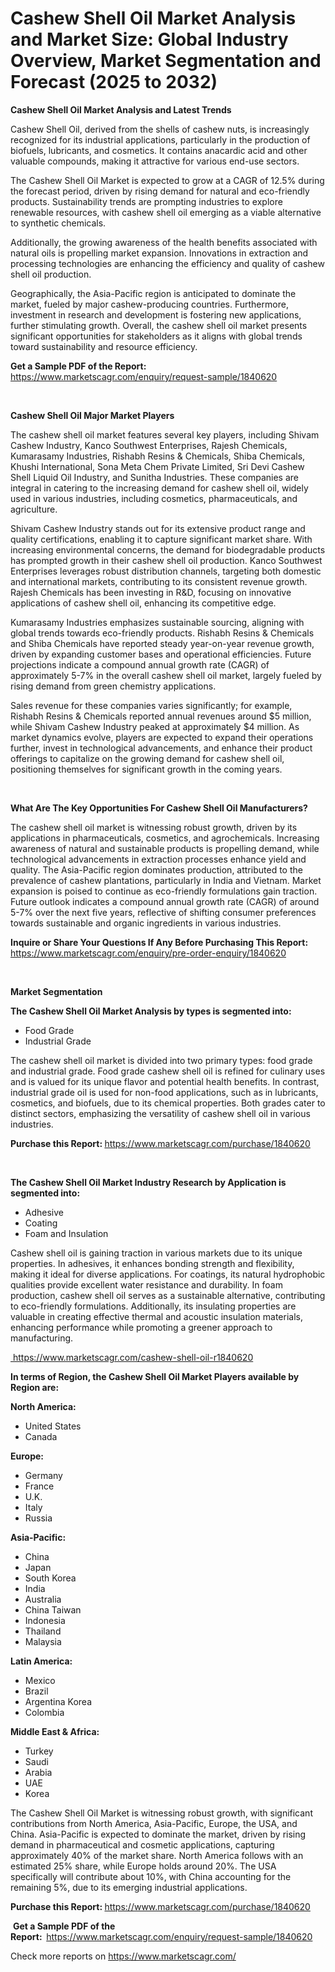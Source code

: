 <p><h1>Cashew Shell Oil Market Analysis and Market Size: Global Industry Overview, Market Segmentation and Forecast (2025 to 2032)</h1></p><p><strong>Cashew Shell Oil Market Analysis and Latest Trends</strong></p>
<p><p>Cashew Shell Oil, derived from the shells of cashew nuts, is increasingly recognized for its industrial applications, particularly in the production of biofuels, lubricants, and cosmetics. It contains anacardic acid and other valuable compounds, making it attractive for various end-use sectors.</p><p>The Cashew Shell Oil Market is expected to grow at a CAGR of 12.5% during the forecast period, driven by rising demand for natural and eco-friendly products. Sustainability trends are prompting industries to explore renewable resources, with cashew shell oil emerging as a viable alternative to synthetic chemicals. </p><p>Additionally, the growing awareness of the health benefits associated with natural oils is propelling market expansion. Innovations in extraction and processing technologies are enhancing the efficiency and quality of cashew shell oil production. </p><p>Geographically, the Asia-Pacific region is anticipated to dominate the market, fueled by major cashew-producing countries. Furthermore, investment in research and development is fostering new applications, further stimulating growth. Overall, the cashew shell oil market presents significant opportunities for stakeholders as it aligns with global trends toward sustainability and resource efficiency.</p></p>
<p><strong>Get a Sample PDF of the Report:&nbsp;</strong> <a href="https://www.marketscagr.com/enquiry/request-sample/1840620?utm_campaign=3135&utm_medium=2&utm_source=Github&utm_content=ia&utm_term=02042025&utm_id=cashew-shell-oil">https://www.marketscagr.com/enquiry/request-sample/1840620</a></p>
<p>&nbsp;</p>
<p><strong>Cashew Shell Oil Major Market Players</strong></p>
<p><p>The cashew shell oil market features several key players, including Shivam Cashew Industry, Kanco Southwest Enterprises, Rajesh Chemicals, Kumarasamy Industries, Rishabh Resins & Chemicals, Shiba Chemicals, Khushi International, Sona Meta Chem Private Limited, Sri Devi Cashew Shell Liquid Oil Industry, and Sunitha Industries. These companies are integral in catering to the increasing demand for cashew shell oil, widely used in various industries, including cosmetics, pharmaceuticals, and agriculture.</p><p>Shivam Cashew Industry stands out for its extensive product range and quality certifications, enabling it to capture significant market share. With increasing environmental concerns, the demand for biodegradable products has prompted growth in their cashew shell oil production. Kanco Southwest Enterprises leverages robust distribution channels, targeting both domestic and international markets, contributing to its consistent revenue growth. Rajesh Chemicals has been investing in R&D, focusing on innovative applications of cashew shell oil, enhancing its competitive edge.</p><p>Kumarasamy Industries emphasizes sustainable sourcing, aligning with global trends towards eco-friendly products. Rishabh Resins & Chemicals and Shiba Chemicals have reported steady year-on-year revenue growth, driven by expanding customer bases and operational efficiencies. Future projections indicate a compound annual growth rate (CAGR) of approximately 5-7% in the overall cashew shell oil market, largely fueled by rising demand from green chemistry applications.</p><p>Sales revenue for these companies varies significantly; for example, Rishabh Resins & Chemicals reported annual revenues around $5 million, while Shivam Cashew Industry peaked at approximately $4 million. As market dynamics evolve, players are expected to expand their operations further, invest in technological advancements, and enhance their product offerings to capitalize on the growing demand for cashew shell oil, positioning themselves for significant growth in the coming years.</p></p>
<p>&nbsp;</p>
<p><strong>What Are The Key Opportunities For Cashew Shell Oil Manufacturers?</strong></p>
<p><p>The cashew shell oil market is witnessing robust growth, driven by its applications in pharmaceuticals, cosmetics, and agrochemicals. Increasing awareness of natural and sustainable products is propelling demand, while technological advancements in extraction processes enhance yield and quality. The Asia-Pacific region dominates production, attributed to the prevalence of cashew plantations, particularly in India and Vietnam. Market expansion is poised to continue as eco-friendly formulations gain traction. Future outlook indicates a compound annual growth rate (CAGR) of around 5-7% over the next five years, reflective of shifting consumer preferences towards sustainable and organic ingredients in various industries.</p></p>
<p><strong>Inquire or Share Your Questions If Any Before Purchasing This Report:</strong> <a href="https://www.marketscagr.com/enquiry/pre-order-enquiry/1840620?utm_campaign=3135&utm_medium=2&utm_source=Github&utm_content=ia&utm_term=02042025&utm_id=cashew-shell-oil">https://www.marketscagr.com/enquiry/pre-order-enquiry/1840620</a></p>
<p>&nbsp;</p>
<p><strong>Market Segmentation</strong></p>
<p><strong>The Cashew Shell Oil Market Analysis by types is segmented into:</strong></p>
<p><ul><li>Food Grade</li><li>Industrial Grade</li></ul></p>
<p><p>The cashew shell oil market is divided into two primary types: food grade and industrial grade. Food grade cashew shell oil is refined for culinary uses and is valued for its unique flavor and potential health benefits. In contrast, industrial grade oil is used for non-food applications, such as in lubricants, cosmetics, and biofuels, due to its chemical properties. Both grades cater to distinct sectors, emphasizing the versatility of cashew shell oil in various industries.</p></p>
<p><strong>Purchase this Report:&nbsp;</strong><a href="https://www.marketscagr.com/purchase/1840620?utm_campaign=3135&utm_medium=2&utm_source=Github&utm_content=ia&utm_term=02042025&utm_id=cashew-shell-oil">https://www.marketscagr.com/purchase/1840620</a></p>
<p>&nbsp;</p>
<p><strong>The Cashew Shell Oil Market Industry Research by Application is segmented into:</strong></p>
<p><ul><li>Adhesive</li><li>Coating</li><li>Foam and Insulation</li></ul></p>
<p><p>Cashew shell oil is gaining traction in various markets due to its unique properties. In adhesives, it enhances bonding strength and flexibility, making it ideal for diverse applications. For coatings, its natural hydrophobic qualities provide excellent water resistance and durability. In foam production, cashew shell oil serves as a sustainable alternative, contributing to eco-friendly formulations. Additionally, its insulating properties are valuable in creating effective thermal and acoustic insulation materials, enhancing performance while promoting a greener approach to manufacturing.</p></p>
<p><a href="https://www.marketscagr.com/cashew-shell-oil-r1840620?utm_campaign=3135&utm_medium=2&utm_source=Github&utm_content=ia&utm_term=02042025&utm_id=cashew-shell-oil">&nbsp;https://www.marketscagr.com/cashew-shell-oil-r1840620</a></p>
<p><strong>In terms of Region, the Cashew Shell Oil Market Players available by Region are:</strong></p>
<p>
    <p> <strong> North America: </strong>
        <ul>
            <li>United States</li>
            <li>Canada</li>
        </ul>
        </p> 
    <p> <strong> Europe: </strong>
        <ul>
            <li>Germany</li>
            <li>France</li>
            <li>U.K.</li>
            <li>Italy</li>
            <li>Russia</li>
        </ul>
        </p> 
    <p> <strong> Asia-Pacific: </strong>
        <ul>
            <li>China</li>
            <li>Japan</li>
            <li>South Korea</li>
            <li>India</li>
            <li>Australia</li>
            <li>China Taiwan</li>
            <li>Indonesia</li>
            <li>Thailand</li>
            <li>Malaysia</li>
        </ul>
        </p> 
    <p> <strong> Latin America: </strong>
        <ul>
            <li>Mexico</li>
            <li>Brazil</li>
            <li>Argentina Korea</li>
            <li>Colombia</li>
        </ul>
        </p> 
    <p> <strong> Middle East & Africa: </strong>
        <ul>
            <li>Turkey</li>
            <li>Saudi</li>
            <li>Arabia</li>
            <li>UAE</li>
            <li>Korea</li>
        </ul>
    </p>
    </p>
<p><p>The Cashew Shell Oil Market is witnessing robust growth, with significant contributions from North America, Asia-Pacific, Europe, the USA, and China. Asia-Pacific is expected to dominate the market, driven by rising demand in pharmaceutical and cosmetic applications, capturing approximately 40% of the market share. North America follows with an estimated 25% share, while Europe holds around 20%. The USA specifically will contribute about 10%, with China accounting for the remaining 5%, due to its emerging industrial applications.</p></p>
<p><strong>Purchase this Report: </strong><a href="https://www.marketscagr.com/purchase/1840620?utm_campaign=3135&utm_medium=2&utm_source=Github&utm_content=ia&utm_term=02042025&utm_id=cashew-shell-oil">https://www.marketscagr.com/purchase/1840620</a></p>
<p>&nbsp;<strong>Get a Sample PDF of the Report:&nbsp;&nbsp;</strong><a href="https://www.marketscagr.com/enquiry/request-sample/1840620?utm_campaign=3135&utm_medium=2&utm_source=Github&utm_content=ia&utm_term=02042025&utm_id=cashew-shell-oil">https://www.marketscagr.com/enquiry/request-sample/1840620</a></p>
<p><strong></strong></p>
<p>Check more reports on <a href="https://www.marketscagr.com/?utm_campaign=3135&utm_medium=2&utm_source=Github&utm_content=ia&utm_term=02042025&utm_id=cashew-shell-oil">https://www.marketscagr.com/</a></p>